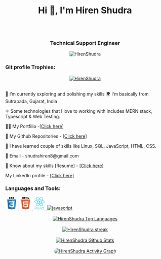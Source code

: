 <h1 align="center">Hi 👋, I'm Hiren Shudra</h1>

<div align="center">
  <img
    src="https://www.easewebs.com/web-logos/web-main.gif"
    alt=""
    width="300px"
  />
</div>

<div align="center">
  <a href="https://github.com/DenverCoder1/readme-typing-svg">
    <img
      src="https://readme-typing-svg.demolab.com/?lines=Hi! My self Hiren Shudra 👦🏽; I am a Technical Support Engineer; Interested in working with team;Curious%20to%20learn%20new%20things !&font=Fira%20Code&center=true&width=440&height=45&color=#37bcf7&vCenter=true&size=22&pause=1000"
      alt=""
    />
  </a>
</div>

<h3 align="center">Technical Support Engineer</h3>

<div align="center">
  <img
    src="https://komarev.com/ghpvc/?username=HirenShudra&label=Profile%20views&color=0e75b6&style=flat"
    alt="HirenShudra"
  />
</div>

<h3 align="left">Git profile Trophies:</h3>

<div align="center">
  <a href="https://github.com/ryo-ma/github-profile-trophy">
    <img
      src="https://github-profile-trophy.vercel.app/?username=HirenShudra"
      alt="HirenShudra"
    />
  </a>
</div>

<br />

<p>
  🔭 I’m currently exploring and polishing my skills 🌍 I'm basically from
  Sutrapada, Gujarat, India
</p>

<p>
  ⚛️ Some technologies that I love to working with includes MERN stack,
  Typescript & Web Testing.
</p>

<p>
  👨‍💻 My Portfilio -<a href="https://HirenShudra.github.io/" target="_blank">[Click here]</a>
</p>

<p>
  👀 My Github Repositories -
  <a href="https://github.com/HirenShudra?tab=repositories" target="_blank">[Click here]</a>
</p>
<p>
  🚀 I have learned couple of skills like Linux, SQL, JavaScript, HTML, CSS.
</p>
<p>📧 Email - shudrahiren8@gmail.com</p>
<p>
  📄 Know about my skills [Resume] -
  <a
    href="https://drive.google.com/file/d/1mSN2h8sVnTdbWhsgCHDLAb-2w2RUsZwm/view?usp=sharing"
    target="_blank">[Click here]</a
  >
</p>
<p>
  My LinkedIn profile -
  <a href="https://www.linkedin.com/in/hiren-shudra-a65880b3/" target="_blank">[Click here]</a>
</p>

<h3 align="left">Languages and Tools:</h3>
<div align="left">
  </a>
  <a href="https://www.w3schools.com/css/" target="_blank" rel="noreferrer">
    <img
      src="https://raw.githubusercontent.com/devicons/devicon/master/icons/css3/css3-original-wordmark.svg"
      alt="css3"
      width="40"
      height="40"
    />
  </a>

  </a>
  <a href="https://www.w3.org/html/" target="_blank" rel="noreferrer">
    <img
      src="https://raw.githubusercontent.com/devicons/devicon/master/icons/html5/html5-original-wordmark.svg"
      alt="html5"
      width="40"
      height="40"
    />
  </a>
  <a
    href="https://developer.mozilla.org/en-US/docs/Web/JavaScript"
    target="_blank"
    rel="noreferrer"
  >
  </a>


  <a href="https://reactjs.org/" target="_blank" rel="noreferrer">
    <img
      src="https://raw.githubusercontent.com/devicons/devicon/master/icons/react/react-original-wordmark.svg"
      alt="react"
      width="40"
      height="40"
    />
  </a>

  <a href="https://reactjs.org/" target="_blank" rel="noreferrer">
    <img
      src="https://img.icons8.com/color/1x/javascript--v2.gif"
      alt="javascript"
      width="40"
      height="40"
    />
  </a>

</div>
<br />

<!-- https://github.com/anuraghazra/github-readme-stats -->
<div align="center">
  <a href="https://github.com/HirenShudra/github-readme-stats">
    <img
      alt="HirenShudra Top Languages"
      src="https://github-readme-stats.vercel.app/api/top-langs/?username=HirenShudra&langs_count=8&count_private=true&layout=compact&theme=react&title_color=FFFFFF&hide_border=true&bg_color=0071E3"
    />
  </a>
</div>
<br />

<!-- https://streak-stats.demolab.com/demo/  -->
<div align="center">
  <a href="https://github.com/HirenShudra/github-readme-streak-stats">
    <img
      title="🔥 Get streak stats for your profile at git.io/streak-stats"
      alt="HirenShudra streak"
      src="https://streak-stats.demolab.com?user=HirenShudra&theme=dark&hide_border=true&border_radius=5&dates=FFFFFF&background=0071E3&border=FFFFFF&stroke=FFFFFF&ring=FFFFFF&fire=FFFFFF&currStreakNum=FFFFFF&sideNums=FFFFFF&currStreakLabel=FFFFFF&sideLabels=FFFFFF)](https://git.io/streak-stats"
    />
  </a>
</div>
<br />

<div align="center">
  <a href="https://github.com/HirenShudra/github-readme-stats">
    <img
      alt="HirenShudra Github Stats"
      src="https://github-readme-stats.vercel.app/api?username=HirenShudra&show_icons=true&locale=en&theme=react&hide_border=true&title_color=FFFFFF&bg_color=0071E3"
    />
  </a>
</div>

<div align="center">
  <a href="https://github.com/HirenShudra">
    <span>
      <img
        alt=""
        align="center"
        src="http://github-profile-summary-cards.vercel.app/api/cards/profile-details?username=HirenShudra&theme=dark&background=0071E3"
      />
    </span>
  </a>
</div>


<div align="center">
  <a href="https://github.com/HirenShudra/github-readme-activity-graph">
    <img
      style="border-radius: 50px"
      width="70%"
      alt="HirenShudra Activity Graph"
      src="https://activity-graph.herokuapp.com/graph?username=HirenShudra&bg_color=0071E3&color=FFFFFF&line=FFFFFF&point=FFFFFF&area=true&hide_border=true&area_color=ECECEC"
    />
  </a>
</div>
